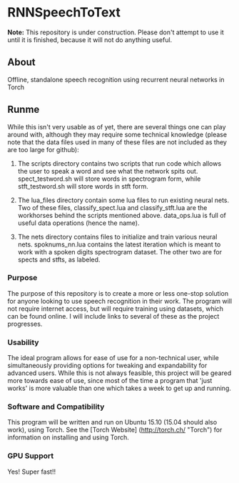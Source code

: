 # RNNSpeechToText

**Note:** This repository is under construction. Please don't attempt to use it until it is finished, because it will not do anything useful.

## About
Offline, standalone speech recognition using recurrent neural networks in Torch

## Runme
While this isn't very usable as of yet, there are several things one can play around with, although they may require some technical knowledge (please note that the data files used in many of these files are not included as they are too large for github):

1. The scripts directory contains two scripts that run code which allows the user to speak a word and see what the network spits out. spect_testword.sh will store words in spectrogram form, while stft_testword.sh will store words in stft form.

2. The lua_files directory contain some lua files to run existing neural nets. Two of these files, classify_spect.lua and classify_stft.lua are the workhorses behind the scripts mentioned above. data_ops.lua is full of useful data operations (hence the name).

3. The nets directory contains files to initialize and train various neural nets. spoknums_nn.lua contains the latest iteration which is meant to work with a spoken digits spectrogram dataset. The other two are for spects and stfts, as labeled.

### Purpose
The purpose of this repository is to create a more or less one-stop solution for anyone looking to use speech recognition in their work. The program will not require internet access, but will require training using datasets, which can be found online. I will include links to several of these as the project progresses.

### Usability
The ideal program allows for ease of use for a non-technical user, while simultaneously providing options for tweaking and expandability for advanced users. While this is not always feasible, this project will be geared more towards ease of use, since most of the time a program that 'just works' is more valuable than one which takes a week to get up and running.

### Software and Compatibility
This program will be written and run on Ubuntu 15.10 (15.04 should also work), using Torch. See the [Torch Website] (http://torch.ch/ "Torch") for information on installing and using Torch.

### GPU Support
Yes! Super fast!!
